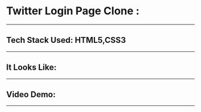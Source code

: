 # Twitter Login Page Clone :
---
## Tech Stack Used: HTML5,CSS3

---

## It Looks Like:



---

## Video Demo:






---